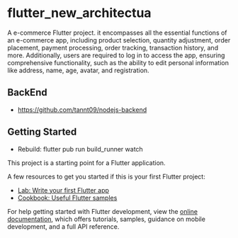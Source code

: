 # flutter_new_architectua

A e-commerce Flutter project. it encompasses all the essential functions of an e-commerce app, including product selection, quantity adjustment, order placement, payment processing, order tracking, transaction history, and more. Additionally, users are required to log in to access the app, ensuring comprehensive functionality, such as the ability to edit personal information like address, name, age, avatar, and registration.

## BackEnd

- <https://github.com/tannt09/nodejs-backend>

## Getting Started

- Rebuild: flutter pub run build_runner watch

This project is a starting point for a Flutter application.

A few resources to get you started if this is your first Flutter project:

- [Lab: Write your first Flutter app](https://docs.flutter.dev/get-started/codelab)
- [Cookbook: Useful Flutter samples](https://docs.flutter.dev/cookbook)

For help getting started with Flutter development, view the
[online documentation](https://docs.flutter.dev/), which offers tutorials,
samples, guidance on mobile development, and a full API reference.
